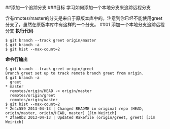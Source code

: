 ##添加一个追踪分支
###目标
学习如何添加一个本地分支来追踪远程分支

含有rmotes/master的分支是来自于原版本库中的。注意到你已经不能使用greet分支了，虽然在原版本库中有这样的一个分支。
##01 添加一个本地分支追踪远程分支
**执行代码**

`$ git branch --track greet origin/master`  
`$ git branch -a`  
`$ git hist --max-count=2`

**命令行输出**

	$ git branch --track greet origin/greet
	Branch greet set up to track remote branch greet from origin.
	$ git branch -a
	  greet
	* master
	  remotes/origin/HEAD -> origin/master
	  remotes/origin/greet
	  remotes/origin/master
	$ git hist --max-count=2
	* 2e4c559 2013-04-13 | Changed README in original repo (HEAD, origin/master, origin/HEAD, master) [Jim Weirich]
	* 2fae0b2 2013-04-13 | Updated Rakefile (origin/greet, greet) [Jim Weirich]

